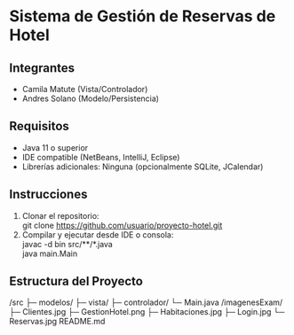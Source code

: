 # Sistema de Gestión de Reservas de Hotel

## Integrantes
- Camila Matute (Vista/Controlador)
- Andres Solano (Modelo/Persistencia)

## Requisitos
- Java 11 o superior
- IDE compatible (NetBeans, IntelliJ, Eclipse)
- Librerías adicionales: Ninguna (opcionalmente SQLite, JCalendar)

## Instrucciones
1. Clonar el repositorio:  
   git clone https://github.com/usuario/proyecto-hotel.git
2. Compilar y ejecutar desde IDE o consola:  
   javac -d bin src/**/*.java  
   java main.Main
## Estructura del Proyecto
/src
 ├─ modelos/
 ├─ vista/
 ├─ controlador/
 └─ Main.java
/imagenesExam/
 ├─ Clientes.jpg
 ├─ GestionHotel.png
 ├─ Habitaciones.jpg
 ├─ Login.jpg
 └─ Reservas.jpg
README.md
